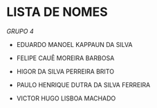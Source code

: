# LISTA DE NOMES 
_GRUPO 4_

* EDUARDO MANOEL KAPPAUN DA SILVA

* FELIPE CAUÊ MOREIRA BARBOSA

* HIGOR DA SILVA PERREIRA BRITO 

* PAULO HENRIQUE DUTRA DA SILVA FERREIRA

* VICTOR HUGO LISBOA MACHADO

